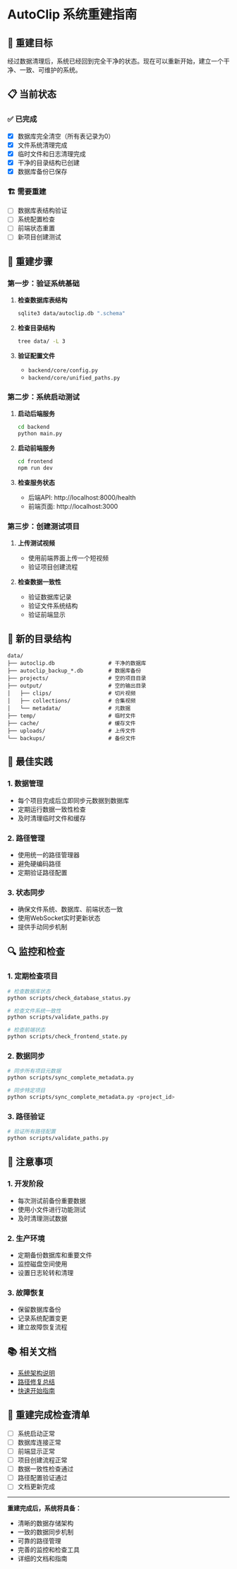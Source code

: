 # AutoClip 系统重建指南

## 🎯 重建目标

经过数据清理后，系统已经回到完全干净的状态。现在可以重新开始，建立一个干净、一致、可维护的系统。

## 📋 当前状态

### **✅ 已完成**
- [x] 数据库完全清空（所有表记录为0）
- [x] 文件系统清理完成
- [x] 临时文件和日志清理完成
- [x] 干净的目录结构已创建
- [x] 数据库备份已保存

### **🏗️ 需要重建**
- [ ] 数据库表结构验证
- [ ] 系统配置检查
- [ ] 前端状态重置
- [ ] 新项目创建测试

## 🔧 重建步骤

### **第一步：验证系统基础**

1. **检查数据库表结构**
   ```bash
   sqlite3 data/autoclip.db ".schema"
   ```

2. **检查目录结构**
   ```bash
   tree data/ -L 3
   ```

3. **验证配置文件**
   - `backend/core/config.py`
   - `backend/core/unified_paths.py`

### **第二步：系统启动测试**

1. **启动后端服务**
   ```bash
   cd backend
   python main.py
   ```

2. **启动前端服务**
   ```bash
   cd frontend
   npm run dev
   ```

3. **检查服务状态**
   - 后端API: http://localhost:8000/health
   - 前端页面: http://localhost:3000

### **第三步：创建测试项目**

1. **上传测试视频**
   - 使用前端界面上传一个短视频
   - 验证项目创建流程

2. **检查数据一致性**
   - 验证数据库记录
   - 验证文件系统结构
   - 验证前端显示

## 📁 新的目录结构

```
data/
├── autoclip.db                 # 干净的数据库
├── autoclip_backup_*.db        # 数据库备份
├── projects/                   # 空的项目目录
├── output/                     # 空的输出目录
│   ├── clips/                  # 切片视频
│   ├── collections/            # 合集视频
│   └── metadata/               # 元数据
├── temp/                       # 临时文件
├── cache/                      # 缓存文件
├── uploads/                    # 上传文件
└── backups/                    # 备份文件
```

## 🚀 最佳实践

### **1. 数据管理**
- 每个项目完成后立即同步元数据到数据库
- 定期运行数据一致性检查
- 及时清理临时文件和缓存

### **2. 路径管理**
- 使用统一的路径管理器
- 避免硬编码路径
- 定期验证路径配置

### **3. 状态同步**
- 确保文件系统、数据库、前端状态一致
- 使用WebSocket实时更新状态
- 提供手动同步机制

## 🔍 监控和检查

### **1. 定期检查项目**
```bash
# 检查数据库状态
python scripts/check_database_status.py

# 检查文件系统一致性
python scripts/validate_paths.py

# 检查前端状态
python scripts/check_frontend_state.py
```

### **2. 数据同步**
```bash
# 同步所有项目元数据
python scripts/sync_complete_metadata.py

# 同步特定项目
python scripts/sync_complete_metadata.py <project_id>
```

### **3. 路径验证**
```bash
# 验证所有路径配置
python scripts/validate_paths.py
```

## 🚨 注意事项

### **1. 开发阶段**
- 每次测试前备份重要数据
- 使用小文件进行功能测试
- 及时清理测试数据

### **2. 生产环境**
- 定期备份数据库和重要文件
- 监控磁盘空间使用
- 设置日志轮转和清理

### **3. 故障恢复**
- 保留数据库备份
- 记录系统配置变更
- 建立故障恢复流程

## 📚 相关文档

- [系统架构说明](SYSTEM_ARCHITECTURE.md)
- [路径修复总结](PATH_FIX_SUMMARY.md)
- [快速开始指南](../QUICK_START_GUIDE.md)

## 🎉 重建完成检查清单

- [ ] 系统启动正常
- [ ] 数据库连接正常
- [ ] 前端显示正常
- [ ] 项目创建流程正常
- [ ] 数据一致性检查通过
- [ ] 路径配置验证通过
- [ ] 文档更新完成

---

**重建完成后，系统将具备：**
- 清晰的数据存储架构
- 一致的数据同步机制
- 可靠的路径管理
- 完善的监控和检查工具
- 详细的文档和指南
